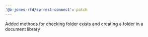 ```yaml
---
'@b-jones-rfd/sp-rest-connect': patch
---
```


Added methods for checking folder exists and creating a folder in a document library

